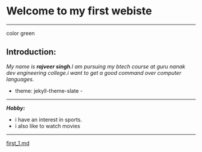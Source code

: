 # Welcome to my first  webiste
---
color green
## Introduction:
*My name is **rajveer singh**.I am pursuing my btech course at guru nanak dev engineering college.i want to get a good command over computer languages.*
+ theme: jekyll-theme-slate -

---

***Hobby:***
- i have an interest in sports.
- i also like to watch movies


---
[first_1.md](https://rajveer.github.io/) 
